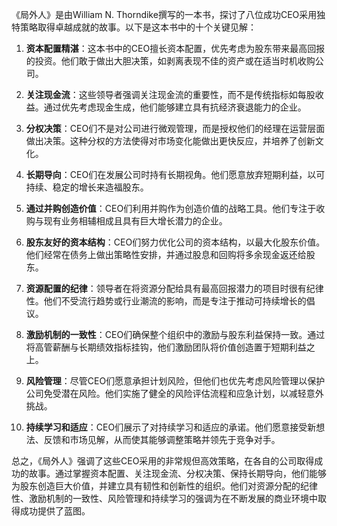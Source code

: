 《局外人》是由William N. Thorndike撰写的一本书，探讨了八位成功CEO采用独特策略取得卓越成就的故事。以下是这本书中的十个关键见解：

1. **资本配置精湛**：这本书中的CEO擅长资本配置，优先考虑为股东带来最高回报的投资。他们敢于做出大胆决策，如剥离表现不佳的资产或在适当时机收购公司。

2. **关注现金流**：这些领导者强调关注现金流的重要性，而不是传统指标如每股收益。通过优先考虑现金生成，他们能够建立具有抗经济衰退能力的企业。

3. **分权决策**：CEO们不是对公司进行微观管理，而是授权他们的经理在运营层面做出决策。这种分权的方法使得对市场变化能做出更快反应，并培养了创新文化。

4. **长期导向**：CEO们在发展公司时持有长期视角。他们愿意放弃短期利益，以可持续、稳定的增长来造福股东。

5. **通过并购创造价值**：CEO们利用并购作为创造价值的战略工具。他们专注于收购与现有业务相辅相成且具有巨大增长潜力的企业。

6. **股东友好的资本结构**：CEO们努力优化公司的资本结构，以最大化股东价值。他们经常在债务上做出策略性安排，并通过股息和回购将多余现金返还给股东。

7. **资源配置的纪律**：领导者在将资源分配给具有最高回报潜力的项目时很有纪律性。他们不受流行趋势或行业潮流的影响，而是专注于推动可持续增长的倡议。

8. **激励机制的一致性**：CEO们确保整个组织中的激励与股东利益保持一致。通过将高管薪酬与长期绩效指标挂钩，他们激励团队将价值创造置于短期利益之上。

9. **风险管理**：尽管CEO们愿意承担计划风险，但他们也优先考虑风险管理以保护公司免受潜在风险。他们实施了健全的风险评估流程和应急计划，以减轻意外挑战。

10. **持续学习和适应**：CEO们展示了对持续学习和适应的承诺。他们愿意接受新想法、反馈和市场见解，从而使其能够调整策略并领先于竞争对手。

总之，《局外人》强调了这些CEO采用的非常规但高效策略，在各自的公司取得成功的故事。通过掌握资本配置、关注现金流、分权决策、保持长期导向，他们能够为股东创造巨大价值，并建立具有韧性和创新性的组织。他们对资源分配的纪律性、激励机制的一致性、风险管理和持续学习的强调为在不断发展的商业环境中取得成功提供了蓝图。